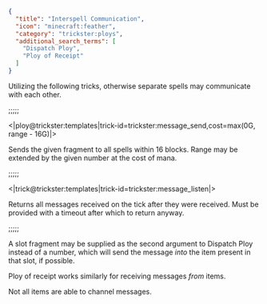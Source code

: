 ```json
{
  "title": "Interspell Communication",
  "icon": "minecraft:feather",
  "category": "trickster:ploys",
  "additional_search_terms": [
    "Dispatch Ploy",
    "Ploy of Receipt"
  ]
}
```

Utilizing the following tricks, otherwise separate spells may communicate with each other.

;;;;;

<|ploy@trickster:templates|trick-id=trickster:message_send,cost=max(0G\, range - 16G)|>

Sends the given fragment to all spells within 16 blocks. Range may be extended by the given number at the cost of mana.

;;;;;

<|trick@trickster:templates|trick-id=trickster:message_listen|>

Returns all messages received on the tick after they were received. Must be provided with a timeout after which to return anyway.

;;;;;

A slot fragment may be supplied as the second argument to Dispatch Ploy instead of a number,
which will send the message *into* the item present in that slot, if possible.


Ploy of receipt works similarly for receiving messages *from* items.


Not all items are able to channel messages.